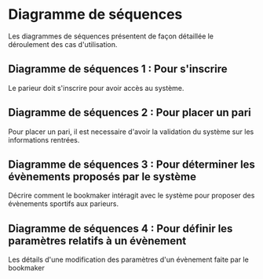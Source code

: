 # Diagramme de séquences 

Les diagrammes de séquences présentent de façon détaillée le déroulement des cas d'utilisation.

## Diagramme de séquences 1 : Pour s'inscrire
Le parieur doit s'inscrire pour avoir accès au système.

## Diagramme de séquences 2 : Pour placer un pari
Pour placer un pari, il est necessaire d'avoir la validation du système sur les informations rentrées.

## Diagramme de séquences 3 : Pour déterminer les évènements proposés par le système
Décrire comment le bookmaker intéragit avec  le système pour 
proposer des évènements sportifs aux parieurs.

## Diagramme de séquences 4 : Pour définir les paramètres relatifs à un évènement
Les détails d'une modification des paramètres d'un évènement faite par le bookmaker 
